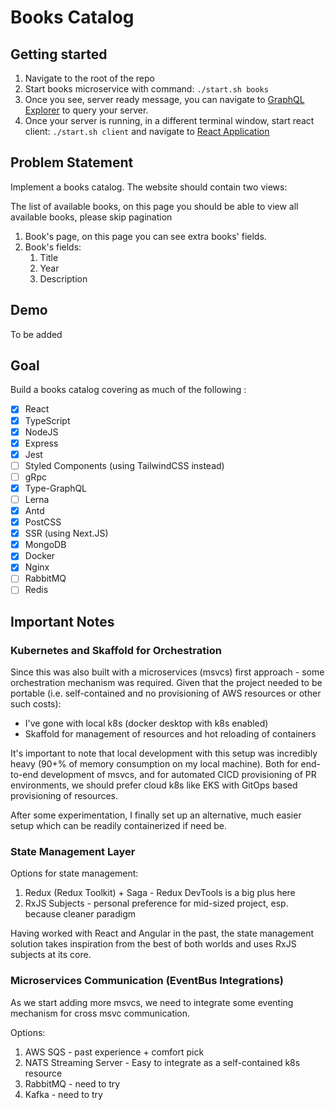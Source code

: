 # Books Catalog

## Getting started

1. Navigate to the root of the repo
2. Start books microservice with command: `./start.sh books`
3. Once you see, server ready message, you can navigate to [GraphQL Explorer](http://localhost:4001/api/books/graphql) to query your server.
4. Once your server is running, in a different terminal window, start react client: `./start.sh client` and navigate to [React Application](http://localhost:4000)

## Problem Statement

Implement a books catalog. The website should contain two views:

The list of available books, on this page you should be able to view all available books, please skip pagination
1. Book's page, on this page you can see extra books' fields.
2. Book's fields:
    1. Title
    2. Year
    3. Description

## Demo

To be added

## Goal

Build a books catalog covering as much of the following :
- [x] React
- [x] TypeScript
- [x] NodeJS
- [x] Express
- [x] Jest
- [ ] Styled Components (using TailwindCSS instead)
- [ ] gRpc
- [x] Type-GraphQL
- [ ] Lerna
- [x] Antd
- [x] PostCSS
- [x] SSR (using Next.JS)
- [x] MongoDB
- [x] Docker
- [x] Nginx
- [ ] RabbitMQ
- [ ] Redis

## Important Notes

### Kubernetes and Skaffold for Orchestration
Since this was also built with a microservices (msvcs) first approach - some orchestration mechanism was required. Given that the project needed to be portable (i.e. self-contained and no provisioning of AWS resources or other such costs):
- I've gone with local k8s (docker desktop with k8s enabled)
- Skaffold for management of resources and hot reloading of containers

It's important to note that local development with this setup was incredibly heavy (90+% of memory consumption on my local machine).
Both for end-to-end development of msvcs, and for automated CICD provisioning of PR environments, we should prefer cloud k8s like EKS with GitOps based provisioning of resources.

After some experimentation, I finally set up an alternative, much easier setup which can be readily containerized if need be.

### State Management Layer

Options for state management:
1. Redux (Redux Toolkit) + Saga - Redux DevTools is a big plus here
2. RxJS Subjects - personal preference for mid-sized project, esp. because cleaner paradigm

Having worked with React and Angular in the past, the state management solution takes inspiration from the best of both worlds and uses RxJS subjects at its core.

### Microservices Communication (EventBus Integrations)

As we start adding more msvcs, we need to integrate some eventing mechanism for cross msvc communication.

Options:
1. AWS SQS - past experience + comfort pick
2. NATS Streaming Server - Easy to integrate as a self-contained k8s resource
3. RabbitMQ - need to try
4. Kafka - need to try
